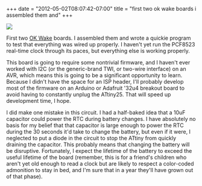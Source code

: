 ﻿+++
date = "2012-05-02T08:07:42-07:00"
title = "first two ok wake boards i assembled them and"
+++


![](http://67.media.tumblr.com/tumblr_m3bws8oKA11qly645o1_1280.jpg)  

First two [OK Wake](/post/21150945583/ok-wake) boards. I assembled them and
wrote a quickie program to test that everything was wired up properly. I
haven't yet run the PCF8523 real-time clock through its paces, but everything
else is working properly.

This board is going to require some nontrivial firmware, and I haven't ever
worked with I2C (or the generic-brand TWI, or two-wire interface) on an AVR,
which means this is going to be a significant opportunity to learn. Because I
didn't have the space for an ISP header, I'll probably develop most of the
firmware on an Arduino or Adafruit '32u4 breakout board to avoid having to
constantly unplug the ATtiny25. That will speed up development time, I hope.

I did make one mistake in this circuit. I had a half-baked idea that a 10uF
capacitor could power the RTC during battery changes. I have absolutely no
basis for my belief that that capacitor is large enough to power the RTC
during the 30 seconds it'd take to change the battery, but even if it were, I
neglected to put a diode in the circuit to stop the ATtiny from quickly
draining the capacitor. This probably means that changing the battery will be
disruptive. Fortunately, I expect the lifetime of the battery to exceed the
useful lifetime of the board (remember, this is for a friend's children who
aren't yet old enough to read a clock but are likely to respect a color-coded
admonition to stay in bed, and I'm sure that in a year they'll have grown out
of that phase).

